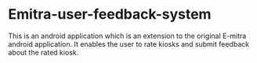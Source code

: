 # Emitra-user-feedback-system
This is an android application which is an extension to the original E-mitra android application. It enables the user to rate kiosks and submit feedback about the rated kiosk.
